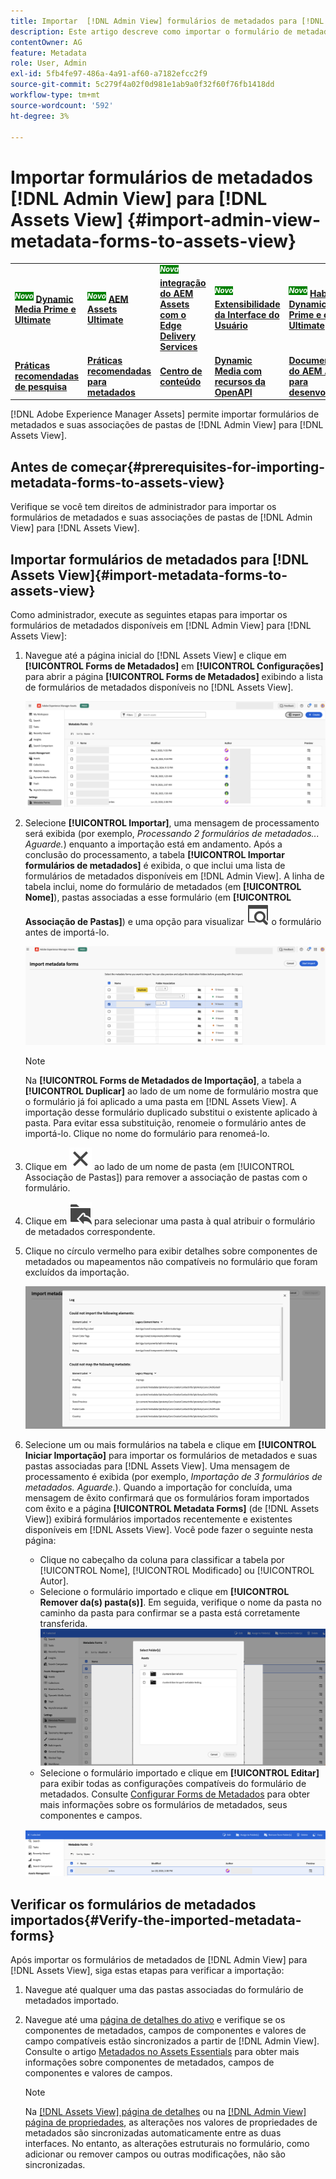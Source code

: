 ```yaml
---
title: Importar  [!DNL Admin View] formulários de metadados para [!DNL Assets View]
description: Este artigo descreve como importar o formulário de metadados disponível em [!DNL Admin View] to [!DNL Assets View]
contentOwner: AG
feature: Metadata
role: User, Admin
exl-id: 5fb4fe97-486a-4a91-af60-a7182efcc2f9
source-git-commit: 5c279f4a02f0d981e1ab9a0f32f60f76fb1418dd
workflow-type: tm+mt
source-wordcount: '592'
ht-degree: 3%

---
```


# Importar formulários de metadados [!DNL Admin View] para [!DNL Assets View] {#import-admin-view-metadata-forms-to-assets-view}

<table>
    <tr>
        <td>
            <sup style= "background-color:#008000; color:#FFFFFF; font-weight:bold"><i>Novo</i></sup> <a href="/help/assets/dynamic-media/dm-prime-ultimate.md"><b>Dynamic Media Prime e Ultimate</b></a>
        </td>
        <td>
            <sup style= "background-color:#008000; color:#FFFFFF; font-weight:bold"><i>Novo</i></sup> <a href="/help/assets/assets-ultimate-overview.md"><b>AEM Assets Ultimate</b></a>
        </td>
        <td>
            <sup style= "background-color:#008000; color:#FFFFFF; font-weight:bold"><i>Nova</i></sup> <a href="/help/assets/integrate-aem-assets-edge-delivery-services.md"><b>integração do AEM Assets com o Edge Delivery Services</b></a>
        </td>
        <td>
            <sup style= "background-color:#008000; color:#FFFFFF; font-weight:bold"><i>Novo</i></sup> <a href="/help/assets/aem-assets-view-ui-extensibility.md"><b>Extensibilidade da Interface do Usuário</b></a>
        </td>
          <td>
            <sup style= "background-color:#008000; color:#FFFFFF; font-weight:bold"><i>Novo</i></sup> <a href="/help/assets/dynamic-media/enable-dynamic-media-prime-and-ultimate.md"><b>Habilitar o Dynamic Media Prime e o Ultimate</b></a>
        </td>
    </tr>
    <tr>
        <td>
            <a href="/help/assets/search-best-practices.md"><b>Práticas recomendadas de pesquisa</b></a>
        </td>
        <td>
            <a href="/help/assets/metadata-best-practices.md"><b>Práticas recomendadas para metadados</b></a>
        </td>
        <td>
            <a href="/help/assets/product-overview.md"><b>Centro de conteúdo</b></a>
        </td>
        <td>
            <a href="/help/assets/dynamic-media-open-apis-overview.md"><b>Dynamic Media com recursos da OpenAPI</b></a>
        </td>
        <td>
            <a href="https://developer.adobe.com/experience-cloud/experience-manager-apis/"><b>Documentação do AEM Assets para desenvolvedores</b></a>
        </td>
    </tr>
</table>

[!DNL Adobe Experience Manager Assets] permite importar formulários de metadados e suas associações de pastas de [!DNL Admin View] para [!DNL Assets View].

## Antes de começar{#prerequisites-for-importing-metadata-forms-to-assets-view}

Verifique se você tem direitos de administrador para importar os formulários de metadados e suas associações de pastas de [!DNL Admin View] para [!DNL Assets View].

## Importar formulários de metadados para [!DNL Assets View]{#import-metadata-forms-to-assets-view}

Como administrador, execute as seguintes etapas para importar os formulários de metadados disponíveis em [!DNL Admin View] para [!DNL Assets View]:

1. Navegue até a página inicial do [!DNL Assets View] e clique em **[!UICONTROL Forms de Metadados]** em **[!UICONTROL Configurações]** para abrir a página **[!UICONTROL Forms de Metadados]** exibindo a lista de formulários de metadados disponíveis no [!DNL Assets View].

   ![página de formulários de metadados](/help/assets/assets/metadata-forms-page.png)

1. Selecione **[!UICONTROL Importar]**, uma mensagem de processamento será exibida (por exemplo, *Processando 2 formulários de metadados... Aguarde.*) enquanto a importação está em andamento. Após a conclusão do processamento, a tabela **[!UICONTROL Importar formulários de metadados]** é exibida, o que inclui uma lista de formulários de metadados disponíveis em [!DNL Admin View]. A linha de tabela inclui, nome do formulário de metadados (em **[!UICONTROL Nome]**), pastas associadas a esse formulário (em **[!UICONTROL Associação de Pastas]**) e uma opção para visualizar ![visualizar](/help/assets/assets/Preview.svg) o formulário antes de importá-lo.

   ![Página Importar Forms de Metadados](/help/assets/assets/import-metadata-forms-page.png)

   >[!NOTE]
   > 
   > Na **[!UICONTROL Forms de Metadados de Importação]**, a tabela a **[!UICONTROL Duplicar]** ao lado de um nome de formulário mostra que o formulário já foi aplicado a uma pasta em [!DNL Assets View]. A importação desse formulário duplicado substitui o existente aplicado à pasta. Para evitar essa substituição, renomeie o formulário antes de importá-lo. Clique no nome do formulário para renomeá-lo.

1. Clique em ![selecionar pasta](/help/assets/assets/x.svg) ao lado de um nome de pasta (em [!UICONTROL Associação de Pastas]) para remover a associação de pastas com o formulário.
1. Clique em ![selecionar pasta](/help/assets/assets/add-to-folder.svg) para selecionar uma pasta à qual atribuir o formulário de metadados correspondente.
1. Clique no círculo vermelho para exibir detalhes sobre componentes de metadados ou mapeamentos não compatíveis no formulário que foram excluídos da importação.

   ![Página Importar Forms de Metadados](/help/assets/assets/unsupported-import-elements.png)

1. Selecione um ou mais formulários na tabela e clique em **[!UICONTROL Iniciar Importação]** para importar os formulários de metadados e suas pastas associadas para [!DNL Assets View]. Uma mensagem de processamento é exibida (por exemplo, *Importação de 3 formulários de metadados. Aguarde.*). Quando a importação for concluída, uma mensagem de êxito confirmará que os formulários foram importados com êxito e a página **[!UICONTROL Metadata Forms]** (de [!DNL Assets View]) exibirá formulários importados recentemente e existentes disponíveis em [!DNL Assets View]. Você pode fazer o seguinte nesta página:

   * Clique no cabeçalho da coluna para classificar a tabela por [!UICONTROL Nome], [!UICONTROL Modificado] ou [!UICONTROL Autor].
   * Selecione o formulário importado e clique em **[!UICONTROL Remover da(s) pasta(s)]**. Em seguida, verifique o nome da pasta no caminho da pasta para confirmar se a pasta está corretamente transferida.
     ![verificar página de formulários de metadados](/help/assets/assets/confirm-ported-folder.png)
   * Selecione o formulário importado e clique em **[!UICONTROL Editar]** para exibir todas as configurações compatíveis do formulário de metadados. Consulte [Configurar Forms de Metadados](https://experienceleague.adobe.com/en/docs/experience-manager-assets-essentials/help/metadata#metadata-forms) para obter mais informações sobre os formulários de metadados, seus componentes e campos.

   ![verificar página de formulários de metadados](/help/assets/assets/verify-metadata-forms-page.png)

## Verificar os formulários de metadados importados{#Verify-the-imported-metadata-forms}

Após importar os formulários de metadados de [!DNL Admin View] para [!DNL Assets View], siga estas etapas para verificar a importação:

1. Navegue até qualquer uma das pastas associadas do formulário de metadados importado.
1. Navegue até uma [página de detalhes do ativo](/help/assets/navigate-assets-view.md#preview-assets) e verifique se os componentes de metadados, campos de componentes e valores de campo compatíveis estão sincronizados a partir de [!DNL Admin View]. Consulte o artigo [Metadados no Assets Essentials](https://experienceleague.adobe.com/en/docs/experience-manager-assets-essentials/help/metadata) para obter mais informações sobre componentes de metadados, campos de componentes e valores de campos.

   >[!NOTE]
   >
   > Na [[!DNL Assets View] página de detalhes](https://experienceleague.adobe.com/en/docs/experience-manager-cloud-service/content/assets/assets-view/metadata-assets-view#metadata-forms) ou na [[!DNL Admin View] página de propriedades](https://experienceleague.adobe.com/en/docs/experience-manager-65/content/assets/administer/metadata-schemas), as alterações nos valores de propriedades de metadados são sincronizadas automaticamente entre as duas interfaces. No entanto, as alterações estruturais no formulário, como adicionar ou remover campos ou outras modificações, não são sincronizadas.
